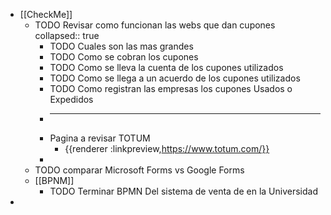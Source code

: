 - [[CheckMe]]
	- TODO  Revisar como funcionan las webs que dan cupones
	  collapsed:: true
		- TODO Cuales son las mas grandes
		- TODO Como se cobran los cupones
		- TODO Como se lleva la cuenta de los cupones utilizados
		- TODO Como se llega a un acuerdo de los cupones utilizados
		- TODO Como registran las empresas los cupones Usados o Expedidos
		-
		  ---
		- Pagina a revisar TOTUM
			- {{renderer :linkpreview,https://www.totum.com/}}
		-
	- TODO comparar Microsoft Forms vs Google Forms
	- [[BPNM]]
		- TODO Terminar BPMN Del sistema de venta de en la Universidad
-